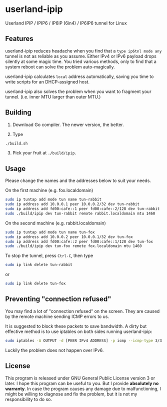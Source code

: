 # userland-ipip

Userland IPIP / IPIP6 / IP6IP (6in4) / IP6IP6 tunnel for Linux

## Features

userland-ipip reduces headache when you find that a `type ip6tnl mode any`
tunnel is not as reliable as you assume. Either IPv4 or IPv6 payload drops
silently at some magic time. You tried various methods, only to find that a
system reboot can solve the problem auto-magically.

userland-ipip calculates `local` address automatically, saving you time to write
scripts for an DHCP-assigned host.

userland-ipip also solves the problem when you want to fragment your tunnel.
(i.e. inner MTU larger than outer MTU.)

## Building

1. Download Go compiler. The newer version, the better.

2. Type
```sh
./build.sh
```

3. Pick your fruit at `./build/ipip`.

## Usage

Please change the names and the addresses below to suit your needs.

On the first machine (e.g. fox.localdomain)
```sh
sudo ip tuntap add mode tun name tun-rabbit
sudo ip address add 10.0.0.1 peer 10.0.0.2/32 dev tun-rabbit
sudo ip address add fd00:cafe::1 peer fd00:cafe::2/128 dev tun-rabbit
sudo ./build/ipip dev tun-rabbit remote rabbit.localdomain mtu 1460
```

On the second machine (e.g. rabbit.localdomain)
```sh
sudo ip tuntap add mode tun name tun-fox
sudo ip address add 10.0.0.2 peer 10.0.0.1/32 dev tun-fox
sudo ip address add fd00:cafe::2 peer fd00:cafe::1/128 dev tun-fox
sudo ./build/ipip dev tun-fox remote fox.localdomain mtu 1460
```

To stop the tunnel, press `Ctrl-C`, then type
```sh
sudo ip link delete tun-rabbit
```
or
```sh
sudo ip link delete tun-fox
```

## Preventing "connection refused"

You may find a lot of "connection refused" on the screen. They are caused by
the remote machine sending ICMP errors to us.

It is suggested to block these packets to save bandwidth. A dirty but effective
method is to use iptables on both sides running userland-ipip:
```sh
sudo iptables -A OUTPUT -d [PEER IPv4 ADDRESS] -p icmp --icmp-type 3/3 -j DROP
```

Luckily the problem does not happen over IPv6.

## License

This program is released under GNU General Public License version 3 or later.
I hope this program can be useful to you. But I provide **absolutely no
warranty**. In case the program causes any damage due to malfunctioning, I might
be willing to diagnose and fix the problem, but it is not my responsibility to
do so.
